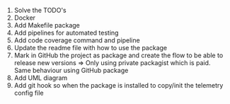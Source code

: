 1. Solve the TODO's
2. Docker
3. Add Makefile package
4. Add pipelines for automated testing
5. Add code coverage command and pipeline
6. Update the readme file with how to use the package
7. Mark in GitHub the project as package and create the flow to be able to release new versions  => Only using private packagist which is paid. Same behaviour using GitHub package
8. Add UML diagram
9. Add git hook so when the package is installed to copy/init the telemetry config file
